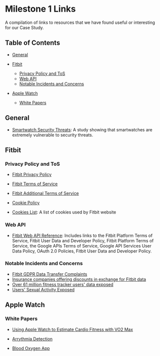 # Milestone 1 Links

A compilation of links to resources that we have found useful or interesting for our Case Study.

## Table of Contents

- [General](#general)
- [Fitbit](#fitbit)
    - [Privacy Policy and ToS](#privacy-policy-and-tos)
    - [Web API](#web-api)
    - [Notable Incidents and Concerns](#notable-incidents-and-concerns)

- [Apple Watch](#apple-watch)
    - [White Papers](#white-papers)

## General
- [Smartwatch Security Threats](https://www.bitdefender.com/blog/hotforsecurity/smartwatches-are-extremely-vulnerable-to-security-threats-study-shows/): A study showing that smartwatches are extremely vulnerable to security threats.

## Fitbit

### Privacy Policy and ToS
- [Fitbit Privacy Policy](https://www.fitbit.com/global/en-ca/legal/privacy-policy)

- [Fitbit Terms of Service](https://www.fitbit.com/global/en-ca/legal/terms-of-service)

- [Fitbit Additional Terms of Service](https://support.google.com/product-documentation/answer/13511576)

- [Cookie Policy](https://www.fitbit.com/global/en-ca/legal/cookie-policy)

- [Cookies List](https://www.fitbit.com/global/en-ca/legal/cookie-list): A list of cookies used by Fitbit website





### Web API
- [Fitbit Web API Reference](https://dev.fitbit.com/build/reference/web-api/): Includes links to the Fitbit Platform Terms of Service, Fitbit User Data and Developer Policy, Fitbit Platform Terms of Service, the Google APIs Terms of Service, Google API Services User Data Policy, OAuth 2.0 Policies, Fitbit User Data and Developer Policy.


### Notable Incidents and Concerns
- [Fitbit GDPR Data Transfer Complaints](https://techcrunch.com/2023/08/30/fitbit-gdpr-data-transfer-complaints-noyb/)
- [Insurance companies offering discounts in exchange for Fitbit data](https://www.govtech.com/health/could-your-fitbit-data-be-used-to-deny-you-health-insurance.html)
- [Over 61 million fitness tracker users' data exposed](https://www.fiercehealthcare.com/digital-health/fitbit-apple-user-data-exposed-breach-impacting-61m-fitness-tracker-records)
- [Users' Sexual Activity Exposed](https://www.forbes.com/sites/kashmirhill/2011/07/05/fitbit-moves-quickly-after-users-sex-stats-exposed/?sh=6ff14c514327)

## Apple Watch

### White Papers

- [Using Apple Watch to Estimate Cardio Fitness with VO2 Max](https://www.apple.com/healthcare/docs/site/Using_Apple_Watch_to_Estimate_Cardio_Fitness_with_VO2_max.pdf)

- [Arrythmia Detection](https://www.apple.com/uk/healthcare/docs/site/Apple_Watch_Arrhythmia_Detection.pdf)

- [Blood Oxygen App](https://www.apple.com/healthcare/docs/site/Blood_Oxygen_app_on_Apple_Watch_October_2022.pdf)




